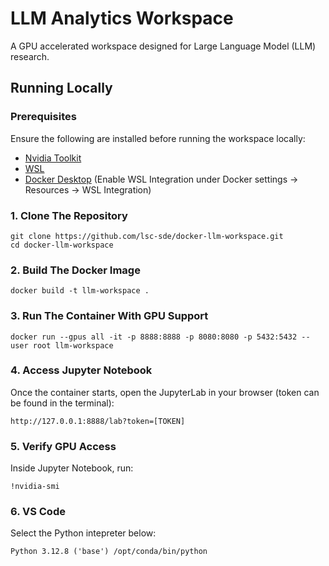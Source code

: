 # LLM Analytics Workspace
A GPU accelerated workspace designed for Large Language Model (LLM) research.

## Running Locally
### Prerequisites 
Ensure the following are installed before running the workspace locally:
- [Nvidia Toolkit](https://developer.nvidia.com/cuda-toolkit)
- [WSL](https://learn.microsoft.com/en-us/windows/wsl/install)
- [Docker Desktop](https://app.docker.com/) (Enable WSL Integration under Docker settings → Resources → WSL Integration)

### 1. Clone The Repository
``` 
git clone https://github.com/lsc-sde/docker-llm-workspace.git
cd docker-llm-workspace
``` 

### 2. Build The Docker Image
``` 
docker build -t llm-workspace .
``` 

### 3. Run The Container With GPU Support
``` 
docker run --gpus all -it -p 8888:8888 -p 8080:8080 -p 5432:5432 --user root llm-workspace
``` 

### 4. Access Jupyter Notebook
Once the container starts, open the JupyterLab in your browser (token can be found in the terminal):
``` 
http://127.0.0.1:8888/lab?token=[TOKEN]
``` 

### 5. Verify GPU Access
Inside Jupyter Notebook, run:
``` 
!nvidia-smi
``` 

### 6. VS Code 
Select the Python intepreter below:
``` 
Python 3.12.8 ('base') /opt/conda/bin/python
``` 